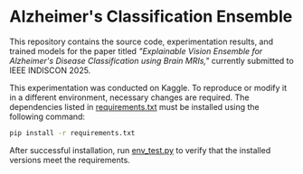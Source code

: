 # Alzheimer's Classification Ensemble  

This repository contains the source code, experimentation results, and trained models for the paper titled *"Explainable Vision Ensemble for Alzheimer's Disease Classification using Brain MRIs,"* currently submitted to IEEE INDISCON 2025.  

This experimentation was conducted on Kaggle. To reproduce or modify it in a different environment, necessary changes are required. The dependencies listed in [requirements.txt](requirements.txt) must be installed using the following command:  

```bash
pip install -r requirements.txt
```

After successful installation, run [env_test.py](env_test.py) to verify that the installed versions meet the requirements.

